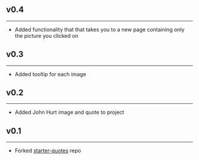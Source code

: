 ## v0.4
-----
* Added functionality that that takes you to a new page containing only the
  picture you clicked on

## v0.3
-----
* Added tooltip for each image

## v0.2
-----
* Added John Hurt image and quote to project

## v0.1
-----
* Forked [starter-quotes](https://github.com/jedi-academy/starter-quotes) repo
